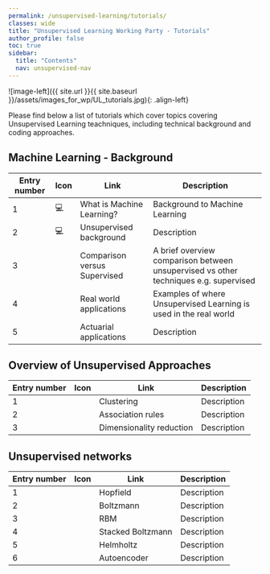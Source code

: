 ```yaml
---
permalink: /unsupervised-learning/tutorials/
classes: wide
title: "Unsupervised Learning Working Party - Tutorials"
author_profile: false
toc: true
sidebar:
  title: "Contents"
  nav: unsupervised-nav
---
```



![image-left]({{ site.url }}{{ site.baseurl }}/assets/images_for_wp/UL_tutorials.jpg){: .align-left}



Please find below a list of tutorials which cover topics covering Unsupervised Learning teachniques, including technical background and coding approaches.

## Machine Learning - Background

| Entry number  | Icon          |Link                          |Description                    |
| ------------- | ------------- |----------------------------- |-------------------------------|
| 1             |:computer:     |What is Machine Learning?     |Background to Machine Learning |
| 2             |:computer:     |Unsupervised background       |Description                    |
| 3             |               |Comparison versus Supervised  |A brief overview comparison between unsupervised vs other techniques e.g. supervised               |
| 4             |               |Real world applications       |Examples of where Unsupervised Learning is used in the real world|
| 5             |               |Actuarial applications        |Description                    |

## Overview of Unsupervised Approaches
| Entry number  | Icon          |Link                          |Description                    |
| ------------- | ------------- |----------------------------- |-------------------------------|
| 1             |               |Clustering                    |Description                    |
| 2             |               |Association rules             |Description                    |
| 3             |               |Dimensionality reduction      |Description                    |

## Unsupervised networks
| Entry number  | Icon          |Link                          |Description                    |
| ------------- | ------------- |----------------------------- |-------------------------------|
| 1             |               |Hopfield                      |Description                    |
| 2             |               |Boltzmann                     |Description                    |
| 3             |               |RBM                           |Description                    |
| 4             |               |Stacked Boltzmann             |Description                    |
| 5             |               |Helmholtz                     |Description                    |
| 6             |               |Autoencoder                   |Description                    |
